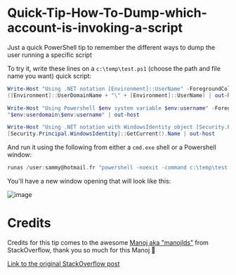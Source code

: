 # Quick-Tip-How-To-Dump-which-account-is-invoking-a-script
Just a quick PowerShell tip to remember the different ways to dump the user running a specific script

To try it, write these lines on a ```c:\temp\test.ps1``` (choose the path and file name you want) quick script:

```powershell
Write-Host "Using .NET notation [Environment]::UserName" -ForegroundColor Yellow
([Environment]::UserDomainName + "\" + [Environment]::UserName) | out-host

Write-Host "Using Powershell $env system variable $env:username" -ForegroundColor magenta
"$env:userdomain\$env:username" | out-host

Write-Host "Using .NET notation with WindowsIdentity object [Security.Principal.WindowsIdentity]::GetCurrent().Name" -ForegroundColor green
[Security.Principal.WindowsIdentity]::GetCurrent().Name | out-host
```

And run it using the following from either a ```cmd.exe``` shell or a Powershell window:

```powershell
runas /user:sammy@hotmail.fr "powershell -noexit -command c:\temp\test.ps1"
```

You'll have a new window opening that will look like this:

![image](https://user-images.githubusercontent.com/33433229/122288983-339e7f00-cec0-11eb-9b27-7a1a0fcc8564.png)


# Credits

Credits for this tip comes to the awesome [Manoj aka "manojlds"](https://stackoverflow.com/users/526535/manojlds) from StackOverflow, thank you so much for this Manoj :pray:

[Link to the original StackOverflow post](https://stackoverflow.com/questions/7505792/powershell-find-the-user-who-invoked-the-script/7506450#7506450?newreg=64c9cda5a69a4bc485645ca0880419ff)
